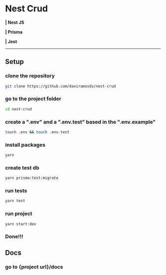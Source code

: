 # Nest Crud

**| Nest JS**

**| Prisma**

**| Jest**

---

## Setup

### clone the repository

```bash
git clone https://github.com/daviramosds/nest-crud
```

### go to the project folder

```bash
cd nest-crud
```

### create a ".env" and a ".env.test" based in the ".env.example"

```bash
touch .env && touch .env.test
```

### install packages

```bash
yarn
```

### create test db

```bash
yarn prisma:test:migrate
```

### run tests

```bash
yarn test
```

### run project

```bash
yarn start:dev
```

### Done!!!

## Docs

### go to {project url}/docs

